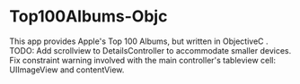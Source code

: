 # Top100Albums-Objc
This app provides Apple's Top 100 Albums, but written in ObjectiveC .
TODO: 
Add scrollview to DetailsController to accommodate smaller devices.
Fix constraint warning involved with the main controller's tableview cell: UIImageView and contentView.
